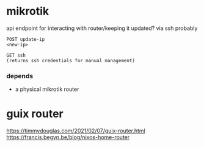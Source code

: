 # mikrotik
api endpoint for interacting with router/keeping it updated? via ssh probably
```
POST update-ip
<new-ip>
```
```
GET ssh
(returns ssh credentials for manual management)
```
### depends
- a physical mikrotik router


# guix router
https://timmydouglas.com/2021/02/07/guix-router.html
https://francis.begyn.be/blog/nixos-home-router

